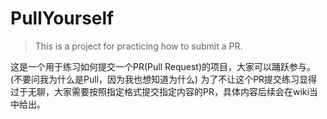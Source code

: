 # PullYourself
> This is a project for practicing how to submit a PR.

这是一个用于练习如何提交一个PR(Pull Request)的项目，大家可以踊跃参与。(不要问我为什么是Pull，因为我也想知道为什么)
为了不让这个PR提交练习显得过于无聊，大家需要按照指定格式提交指定内容的PR，具体内容后续会在wiki当中给出。

